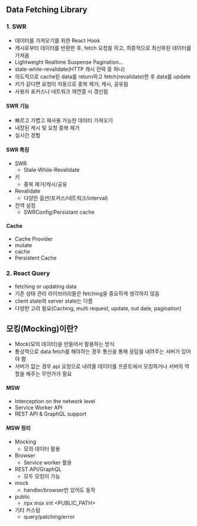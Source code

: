 ## Data Fetching Library

### 1. SWR

- 데이터를 가져오기를 위한 React Hook
- 캐시로부터 데이터를 반환한 후, fetch 요청을 하고, 최종적으로 최신화된 데이터를 가져옴
- Lightweight Realtime Suspense Pagination...
- stale-while-revalidate(HTTP 캐시 전략 중 하나)
- 의도적으로 cache된 data를 return하고 fetch(revalidate)한 후 data를 update
- 키가 같다면 요청이 자동으로 중복 제거, 캐시, 공유됨
- 사용자 포커스나 네트워크 재연결 시 갱신됨

#### SWR 기능

- 빠르고 가볍고 재사용 가능한 데이터 가져오기
- 내장된 캐시 및 요청 중복 제거
- 실시간 경험

#### SWR 특징

- SWR
  - Stale-While-Revalidate
- 키
  - 중복 제거/캐시/공유
- Revalidate
  - 다양한 옵션(포커스/네트워크/interval)
- 전역 설정
  - SWRConfig/Persistant cache

#### Cache

- Cache Provider
- mutate
- cache
- Persistent Cache

### 2. React Query

- fetching or updating data
- 기존 상태 관리 라이브러리들은 fetching을 중요하게 생각하지 않음
- client state와 server state는 다름
- 다양한 고려 필요(Caching, multi request, update, out date, pagination)

## 모킹(Mocking)이란?

- Mock(모의 데이터)을 만들어서 활용하는 방식
- 통상적으로 data fetch를 해야하는 경우 통신을 통해 응답을 내려주는 서버가 있어야 함
- 서버가 없는 경우 api 요청으로 내려올 데이터를 프론트에서 모킹하거나 서버의 역할을 해주는 무언가가 필요

#### MSW

- Interception on the network level
- Service Worker API
- REST API & GraphQL support

#### MSW 정리

- Mocking
  - 모의 데이터 활용
- Browser
  - Service worker 활용
- REST API/GraphQL
  - 모두 모킹이 가능
- mock
  - handler/browser만 있어도 동작
- public
  - npx msx init <PUBLIC_PATH>
- 기타 커스텀
  - query/patching/error
